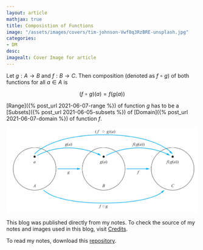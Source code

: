 ```yaml
---
layout: article
mathjax: true
title: Composistion of Functions
image: "/assets/images/covers/tim-johnson-Vwf8q3RzBRE-unsplash.jpg"
categories:
- DM
desc:   
imagealt: Cover Image for article
---
```


Let $g: A \rightarrow B$ and $f: B \rightarrow C$. Then composition (denoted as $f \circ g$) of both functions for all $a \in A$ is




















































































































































































































































































































































































































$$(f \circ g)(a)= f(g(a))$$





















































































































































































































































































































































































































[Range]({% post_url 2021-06-07-range %}) of function $g$ has to be a [Subsets]({% post_url 2021-06-05-subsets %}) of [Domain]({% post_url 2021-06-07-domain %}) of function $f$.





















































































































































































































































































































































































































<img src="../assets/images/posts/Pasted image 20210607124710.png"/>

This blog was published directly from my notes.
To check the source of my notes and images used in this blog, visit <a href="/credits.html" target="_blank">Credits</a>.

To read my notes, download this <a href="https://github.com/bovem/CS" target="blank">repository</a>.